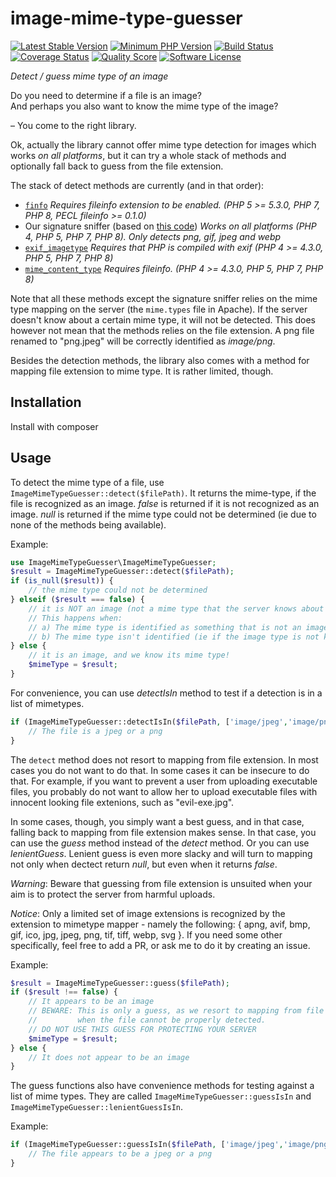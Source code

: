 # image-mime-type-guesser

[![Latest Stable Version](https://img.shields.io/packagist/v/rosell-dk/image-mime-type-guesser.svg?style=flat-square)](https://packagist.org/packages/rosell-dk/image-mime-type-guesser)
[![Minimum PHP Version](https://img.shields.io/badge/php-%3E%3D%205.6-8892BF.svg?style=flat-square)](https://php.net)
[![Build Status](https://img.shields.io/github/workflow/status/rosell-dk/image-mime-type-guesser/PHP?style=flat-square)](https://github.com/rosell-dk/image-mime-type-guesser/actions/workflows/php.yml)
[![Coverage Status](https://img.shields.io/scrutinizer/coverage/g/rosell-dk/image-mime-type-guesser.svg?style=flat-square)](https://scrutinizer-ci.com/g/rosell-dk/image-mime-type-guesser/code-structure/master)
[![Quality Score](https://img.shields.io/scrutinizer/g/rosell-dk/image-mime-type-guesser.svg?style=flat-square)](https://scrutinizer-ci.com/g/rosell-dk/image-mime-type-guesser/)
[![Software License](https://img.shields.io/badge/license-MIT-brightgreen.svg?style=flat-square)](https://github.com/rosell-dk/image-mime-type-guesser/blob/master/LICENSE)


*Detect / guess mime type of an image*

Do you need to determine if a file is an image?<br>
And perhaps you also want to know the mime type of the image?<br>

&ndash; You come to the right library.

Ok, actually the library cannot offer mime type detection for images which works *on all platforms*, but it can try a whole stack of methods and optionally fall back to guess from the file extension.

The stack of detect methods are currently (and in that order):
-  [`finfo`](https://www.php.net/manual/en/class.finfo.php) *Requires fileinfo extension to be enabled. (PHP 5 >= 5.3.0, PHP 7, PHP 8, PECL fileinfo >= 0.1.0)*
-  Our signature sniffer (based on [this code](http://phil.lavin.me.uk/2011/12/php-accurately-detecting-the-type-of-a-file/)) *Works on all platforms (PHP 4, PHP 5, PHP 7, PHP 8). Only detects png, gif, jpeg and webp*
-  [`exif_imagetype`](https://www.php.net/manual/en/function.exif-imagetype.php) *Requires that PHP is compiled with exif (PHP 4 >= 4.3.0, PHP 5, PHP 7, PHP 8)*
-  [`mime_content_type`](https://www.php.net/manual/en/function.mime-content-type.php) *Requires fileinfo. (PHP 4 >= 4.3.0, PHP 5, PHP 7, PHP 8)*

Note that all these methods except the signature sniffer relies on the mime type mapping on the server (the `mime.types` file in Apache). If the server doesn't know about a certain mime type, it will not be detected. This does however not mean that the methods relies on the file extension. A png file renamed to "png.jpeg" will be correctly identified as *image/png*.

Besides the detection methods, the library also comes with a method for mapping file extension to mime type. It is rather limited, though.

## Installation

Install with composer

## Usage

To detect the mime type of a file, use `ImageMimeTypeGuesser::detect($filePath)`. It returns the mime-type, if the file is recognized as an image. *false* is returned if it is not recognized as an image. *null* is returned if the mime type could not be determined (ie due to none of the methods being available).

Example:
```php
use ImageMimeTypeGuesser\ImageMimeTypeGuesser;
$result = ImageMimeTypeGuesser::detect($filePath);
if (is_null($result)) {
    // the mime type could not be determined
} elseif ($result === false) {
    // it is NOT an image (not a mime type that the server knows about anyway)
    // This happens when:
    // a) The mime type is identified as something that is not an image (ie text)
    // b) The mime type isn't identified (ie if the image type is not known by the server)
} else {
    // it is an image, and we know its mime type!
    $mimeType = $result;
}
```

For convenience, you can use *detectIsIn* method to test if a detection is in a list of mimetypes.

```php
if (ImageMimeTypeGuesser::detectIsIn($filePath, ['image/jpeg','image/png'])) {
    // The file is a jpeg or a png
}
```

The `detect` method does not resort to mapping from file extension. In most cases you do not want to do that. In some cases it can be insecure to do that. For example, if you want to prevent a user from uploading executable files, you probably do not want to allow her to upload executable files with innocent looking file extenions, such as "evil-exe.jpg".

In some cases, though, you simply want a best guess, and in that case, falling back to mapping from file extension makes sense. In that case, you can use the *guess* method instead of the *detect* method. Or you can use *lenientGuess*. Lenient guess is even more slacky and will turn to mapping not only when dectect return *null*, but even when it returns *false*.

*Warning*: Beware that guessing from file extension is unsuited when your aim is to protect the server from harmful uploads.

*Notice*: Only a limited set of image extensions is recognized by the extension to mimetype mapper - namely the following: { apng, avif, bmp, gif, ico, jpg, jpeg, png, tif, tiff, webp, svg }. If you need some other specifically, feel free to add a PR, or ask me to do it by creating an issue.


Example:
```php
$result = ImageMimeTypeGuesser::guess($filePath);
if ($result !== false) {
    // It appears to be an image
    // BEWARE: This is only a guess, as we resort to mapping from file extension,
    //         when the file cannot be properly detected.
    // DO NOT USE THIS GUESS FOR PROTECTING YOUR SERVER
    $mimeType = $result;
} else {
    // It does not appear to be an image
}
```

The guess functions also have convenience methods for testing against a list of mime types. They are called `ImageMimeTypeGuesser::guessIsIn` and `ImageMimeTypeGuesser::lenientGuessIsIn`.

Example:
```php
if (ImageMimeTypeGuesser::guessIsIn($filePath, ['image/jpeg','image/png'])) {
    // The file appears to be a jpeg or a png
}
```
